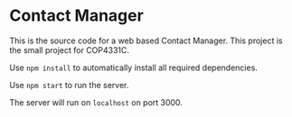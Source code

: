 # Contact Manager
This is the source code for a web based Contact Manager. This project is the small project for COP4331C.

Use `npm install` to automatically install all required dependencies.

Use `npm start` to run the server.

The server will run on `localhost` on port 3000.
